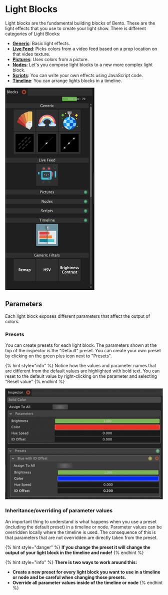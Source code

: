# Light Blocks

Light blocks are the fundamental building blocks of Bento. These are the light effects that you use to create your light show. There is different categories of Light Blocks:

* [**Generic**](generic.md): Basic light effects.
* [**Live Feed**](live-feed.md): Picks colors from a video feed based on a prop location on that video texture.
* [**Pictures**](pictures.md): Uses colors from a picture.
* [**Nodes**](nodes.md): Let's you compose light blocks to a new more complex light block.
* [**Scripts**](scripts.md): You can write your own effects using JavaScript code.
* [**Timeline**](timeline.md): You can arrange lights blocks in a timeline.

![](../../.gitbook/assets/bento-blocks-panel.png)

## Parameters

Each light block exposes different parameters that affect the output of colors.&#x20;

### Presets

You can create presets for each light block. The parameters shown at the top of the inspector is the "Default" preset. You can create your own preset by clicking on the green plus icon next to "Presets".

{% hint style="info" %}
Notice how the values and parameter names that are different from the default values are highlighted with bold text. You can reset to the default value by right-clicking on the parameter and selecting "Reset value"
{% endhint %}

![](../../.gitbook/assets/bento-presets.png)

### Inheritance/overriding of parameter values

An important thing to understand is what happens when you use a preset (including the default preset) in a timeline or node. Parameter values can be overridden locally where the timeline is used. The consequence of this is that parameters that are not overridden are directly taken from the preset.&#x20;

{% hint style="danger" %}
**If you change the preset it will change the output of your light block in the timeline and node!**&#x20;
{% endhint %}

{% hint style="info" %}
**There is two ways to work around this:**

* **Create a new preset for every light block you want to use in a timeline or node and be careful when changing those presets.**
* **Override all parameter values inside of the timeline or node**
{% endhint %}

&#x20;
